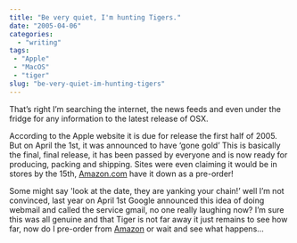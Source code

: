 ```yaml
---
title: "Be very quiet, I'm hunting Tigers."
date: "2005-04-06"
categories:
  - "writing"
tags:
 - "Apple"
 - "MacOS"
 - "tiger"
slug: "be-very-quiet-im-hunting-tigers"
---
```


<!-- ![OSX 10.4 - Tiger](/images/B0002G71T0.01._SCMZZZZZZZ_.jpg)   -->
That’s right I’m searching the internet, the news feeds and even under the fridge for any information to the latest release of OSX. 

According to the Apple website it is due for release the first half of 2005. But on April the 1st, it was announced to have ‘gone gold’ This is basically the final, final release, it has been passed by everyone and is now ready for producing, packing and shipping. Sites were even claiming it would be in stores by the 15th, [Amazon.com](https://www.amazon.com/exec/obidos/tg/detail/-/B0002G71T0/qid=1112768715/sr=8-2/ref=sr_8_xs_ap_i2_xgl147/103-4143842-6379032?v=glance&s=pc&n=507846) have it down as a pre-order!

Some might say 'look at the date, they are yanking your chain!’ well I’m not convinced, last year on April 1st Google announced this idea of doing webmail and called the service gmail, no one really laughing now?
I’m sure this was all genuine and that Tiger is not far away it just remains to see how far, now do I pre-order from [Amazon](https://www.amazon.com) or wait and see what happens…
